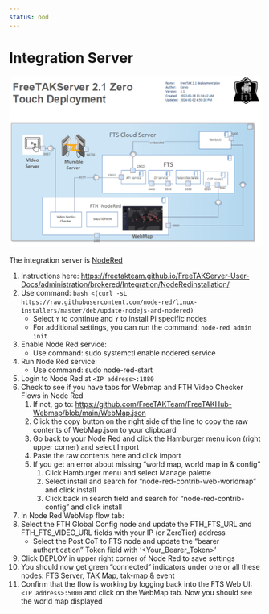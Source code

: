 ```yaml
---
status: ood
---
```


# Integration Server


![image](../Installation/images/zero-touch-deply-default.png)

The integration server is [NodeRed]()

1. Instructions here: <https://freetakteam.github.io/FreeTAKServer-User-Docs/administration/brokered/Integration/NodeRedinstallation/>
2. Use command: `bash <(curl -sL https://raw.githubusercontent.com/node-red/linux-installers/master/deb/update-nodejs-and-nodered)`
   * Select `Y` to continue and `Y` to install Pi specific nodes
   * For additional settings, you can run the command: `node-red admin init`
3. Enable Node Red service:
   * Use command: sudo systemctl enable nodered.service
4. Run Node Red service:
   * Use command: sudo node-red-start
5. Login to Node Red at `<IP address>:1880`
6. Check to see if you have tabs for Webmap and FTH Video Checker Flows in Node Red
   1. If not, go to: <https://github.com/FreeTAKTeam/FreeTAKHub-Webmap/blob/main/WebMap.json>
   2. Click the copy button on the right side of the line to copy the raw contents of WebMap.json to your clipboard
   3. Go back to your Node Red and click the Hamburger menu icon (right upper corner) and select Import
   4. Paste the raw contents here and click import
   5. If you get an error about missing “world map, world map in & config”
      1. Click Hamburger menu and select Manage palette
      2. Select install and search for “node-red-contrib-web-worldmap” and click install
      3. Click back in search field and search for “node-red-contrib-config” and click install
7. In Node Red WebMap flow tab:
8. Select the FTH Global Config node and update the FTH_FTS_URL and FTH_FTS_VIDEO_URL fields with your IP (or ZeroTier) address 
   * Select the Post CoT to FTS node and update the “bearer authentication” Token field with ‘<Your_Bearer_Token>’
9. Click DEPLOY in upper right corner of Node Red to save settings
10. You should now get green “connected” indicators under one or all these nodes: FTS Server, TAK Map, tak-map & event
11. Confirm that the flow is working by logging back into the FTS Web UI: `<IP address>:5000` and click on the WebMap tab.
    Now you should see the world map displayed

